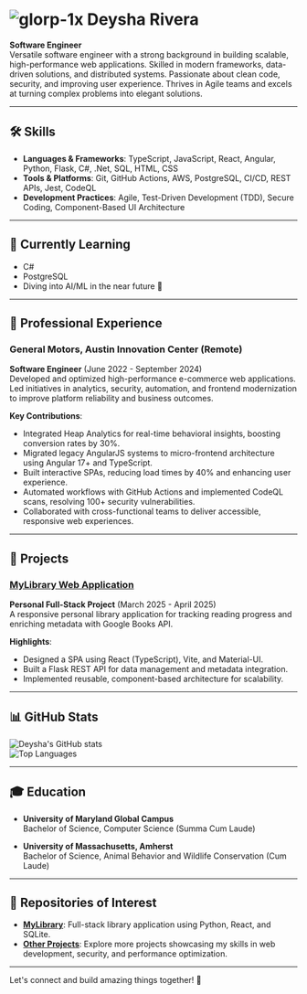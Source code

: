 # ![glorp-1x](https://github.com/user-attachments/assets/684154f4-7c10-48a2-9e76-bcf398d0152b) Deysha Rivera



**Software Engineer**  
Versatile software engineer with a strong background in building scalable, high-performance web applications. Skilled in modern frameworks, data-driven solutions, and distributed systems. Passionate about clean code, security, and improving user experience. Thrives in Agile teams and excels at turning complex problems into elegant solutions.

---

## 🛠️ **Skills**

- **Languages & Frameworks**: TypeScript, JavaScript, React, Angular, Python, Flask, C#, .Net, SQL, HTML, CSS  
- **Tools & Platforms**: Git, GitHub Actions, AWS, PostgreSQL, CI/CD, REST APIs, Jest, CodeQL  
- **Development Practices**: Agile, Test-Driven Development (TDD), Secure Coding, Component-Based UI Architecture  

---

## 🌱 **Currently Learning**
- C#
- PostgreSQL
- Diving into AI/ML in the near future 🚀

---

## 💼 **Professional Experience**

### General Motors, Austin Innovation Center (Remote)  
**Software Engineer** (June 2022 - September 2024)  
Developed and optimized high-performance e-commerce web applications. Led initiatives in analytics, security, automation, and frontend modernization to improve platform reliability and business outcomes.

**Key Contributions**:
- Integrated Heap Analytics for real-time behavioral insights, boosting conversion rates by 30%.
- Migrated legacy AngularJS systems to micro-frontend architecture using Angular 17+ and TypeScript.
- Built interactive SPAs, reducing load times by 40% and enhancing user experience.
- Automated workflows with GitHub Actions and implemented CodeQL scans, resolving 100+ security vulnerabilities.
- Collaborated with cross-functional teams to deliver accessible, responsive web experiences.

---

## 📂 **Projects**

### [MyLibrary Web Application](https://github.com/RivTechProjects/mylibrary)  
**Personal Full-Stack Project** (March 2025 - April 2025)  
A responsive personal library application for tracking reading progress and enriching metadata with Google Books API.

**Highlights**:
- Designed a SPA using React (TypeScript), Vite, and Material-UI.
- Built a Flask REST API for data management and metadata integration.
- Implemented reusable, component-based architecture for scalability.

---

## 📊 **GitHub Stats**

![Deysha's GitHub stats](https://github-readme-stats.vercel.app/api?username=RivTechProjects&show_icons=true&theme=radical)  
![Top Languages](https://github-readme-stats.vercel.app/api/top-langs/?username=RivTechProjects&layout=compact&theme=radical)

---

## 🎓 **Education**

- **University of Maryland Global Campus**  
  Bachelor of Science, Computer Science (Summa Cum Laude)  

- **University of Massachusetts, Amherst**  
  Bachelor of Science, Animal Behavior and Wildlife Conservation (Cum Laude)  

---

## 🌟 **Repositories of Interest**

- **[MyLibrary](https://github.com/RivTechProjects/mylibrary)**: Full-stack library application using Python, React, and SQLite.
- **[Other Projects](https://github.com/RivTechProjects?tab=repositories)**: Explore more projects showcasing my skills in web development, security, and performance optimization.

---

Let's connect and build amazing things together! 🚀
